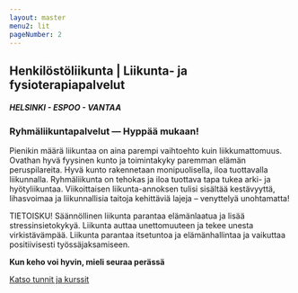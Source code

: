 ```yaml
---
layout: master
menu2: lit
pageNumber: 2
---
```

## Henkilöstöliikunta | Liikunta- ja fysioterapiapalvelut
##### HELSINKI - ESPOO - VANTAA
### Ryhmäliikuntapalvelut &mdash; Hyppää mukaan!
Pienikin määrä liikuntaa on aina parempi vaihtoehto kuin liikkumattomuus. Ovathan hyvä fyysinen kunto ja toimintakyky paremman elämän peruspilareita. Hyvä kunto rakennetaan monipuolisella, iloa tuottavalla liikunnalla. Ryhmäliikunta on tehokas ja iloa tuottava tapa tukea arki- ja hyötyliikuntaa. Viikoittaisen liikunta-annoksen tulisi sisältää kestävyyttä, lihasvoimaa ja liikunnallisia taitoja kehittäviä lajeja – venyttelyä unohtamatta!

TIETOISKU!
Säännöllinen liikunta parantaa elämänlaatua ja lisää stressinsietokykyä. Liikunta auttaa unettomuuteen ja tekee unesta virkistävämpää. Liikunta parantaa itsetuntoa ja elämänhallintaa ja vaikuttaa positiivisesti työssäjaksamiseen.

**Kun keho voi hyvin, mieli seuraa perässä**

[Katso tunnit ja kurssit](tunnit.html)
